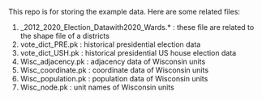 This repo is for storing the example data. Here are some related files:

1. _2012_2020_Election_Datawith2020_Wards.*  :  these file are related to the shape file of a districts
2. vote_dict_PRE.pk  :  historical presidential election data
3. vote_dict_USH.pk  :  historical presidential US house election data
4. Wisc_adjacency.pk  :  adjacency data of Wisconsin units
5. Wisc_coordinate.pk  :  coordinate data of Wisconsin units
6. Wisc_population.pk  :  population data of Wisconsin units
7. Wisc_node.pk  :  unit names of Wisconsin units
